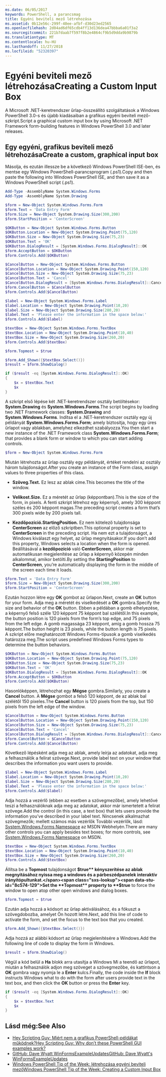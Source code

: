 ```yaml
---
ms.date: 06/05/2017
keywords: PowerShell, a parancsmag
title: Egyéni beviteli mező létrehozása
ms.assetid: 0b12e56c-299f-40ee-afbf-d30d23ed2565
ms.openlocfilehash: 2d04ad6df65cdb4ff13d136dea47bbba6a01f3a2
ms.sourcegitcommit: 221b7daab7f597f8b2e4864cf9b5d9dda9b9879b
ms.translationtype: MT
ms.contentlocale: hu-HU
ms.lasthandoff: 11/27/2018
ms.locfileid: "52320397"
---
```

# <a name="creating-a-custom-input-box"></a><span data-ttu-id="8c574-103">Egyéni beviteli mező létrehozása</span><span class="sxs-lookup"><span data-stu-id="8c574-103">Creating a Custom Input Box</span></span>

<span data-ttu-id="8c574-104">A Microsoft .NET-keretrendszer űrlap-összeállító szolgáltatások a Windows PowerShell 3.0-s és újabb kiadásaiban a grafikus egyéni beviteli mező-szkript.</span><span class="sxs-lookup"><span data-stu-id="8c574-104">Script a graphical custom input box by using Microsoft .NET Framework form-building features in Windows PowerShell 3.0 and later releases.</span></span>

## <a name="create-a-custom-graphical-input-box"></a><span data-ttu-id="8c574-105">Egy egyéni, grafikus beviteli mező létrehozása</span><span class="sxs-lookup"><span data-stu-id="8c574-105">Create a custom, graphical input box</span></span>

<span data-ttu-id="8c574-106">Másolja, és ezután illessze be a következő Windows PowerShell ISE-ben, és mentse egy Windows PowerShell-parancsprogram (.ps1).</span><span class="sxs-lookup"><span data-stu-id="8c574-106">Copy and then paste the following into Windows PowerShell ISE, and then save it as a Windows PowerShell script (.ps1).</span></span>

```powershell
Add-Type -AssemblyName System.Windows.Forms
Add-Type -AssemblyName System.Drawing

$form = New-Object System.Windows.Forms.Form
$form.Text = 'Data Entry Form'
$form.Size = New-Object System.Drawing.Size(300,200)
$form.StartPosition = 'CenterScreen'

$OKButton = New-Object System.Windows.Forms.Button
$OKButton.Location = New-Object System.Drawing.Point(75,120)
$OKButton.Size = New-Object System.Drawing.Size(75,23)
$OKButton.Text = 'OK'
$OKButton.DialogResult = [System.Windows.Forms.DialogResult]::OK
$form.AcceptButton = $OKButton
$form.Controls.Add($OKButton)

$CancelButton = New-Object System.Windows.Forms.Button
$CancelButton.Location = New-Object System.Drawing.Point(150,120)
$CancelButton.Size = New-Object System.Drawing.Size(75,23)
$CancelButton.Text = 'Cancel'
$CancelButton.DialogResult = [System.Windows.Forms.DialogResult]::Cancel
$form.CancelButton = $CancelButton
$form.Controls.Add($CancelButton)

$label = New-Object System.Windows.Forms.Label
$label.Location = New-Object System.Drawing.Point(10,20)
$label.Size = New-Object System.Drawing.Size(280,20)
$label.Text = 'Please enter the information in the space below:'
$form.Controls.Add($label)

$textBox = New-Object System.Windows.Forms.TextBox
$textBox.Location = New-Object System.Drawing.Point(10,40)
$textBox.Size = New-Object System.Drawing.Size(260,20)
$form.Controls.Add($textBox)

$form.Topmost = $true

$form.Add_Shown({$textBox.Select()})
$result = $form.ShowDialog()

if ($result -eq [System.Windows.Forms.DialogResult]::OK)
{
    $x = $textBox.Text
    $x
}
```

<span data-ttu-id="8c574-107">A szkript első lépése két .NET-keretrendszer osztály betöltésekor: **System.Drawing** és **System.Windows.Forms**.</span><span class="sxs-lookup"><span data-stu-id="8c574-107">The script begins by loading two .NET Framework classes: **System.Drawing** and **System.Windows.Forms**.</span></span> <span data-ttu-id="8c574-108">Indítsa el a .NET-keretrendszer osztály egy új példányát **System.Windows.Forms.Form**; amely biztosítja, hogy egy üres űrlapot vagy ablakban, amelyhez elkezdhet szabályozza.</span><span class="sxs-lookup"><span data-stu-id="8c574-108">You then start a new instance of the .NET Framework class **System.Windows.Forms.Form**; that provides a blank form or window to which you can start adding controls.</span></span>

```powershell
$form = New-Object System.Windows.Forms.Form
```

<span data-ttu-id="8c574-109">Miután létrehozta az űrlap osztály egy példányát, értéket rendelni az osztály három tulajdonságot.</span><span class="sxs-lookup"><span data-stu-id="8c574-109">After you create an instance of the Form class, assign values to three properties of this class.</span></span>

- <span data-ttu-id="8c574-110">**Szöveg.**</span><span class="sxs-lookup"><span data-stu-id="8c574-110">**Text.**</span></span> <span data-ttu-id="8c574-111">Ez lesz az ablak címe.</span><span class="sxs-lookup"><span data-stu-id="8c574-111">This becomes the title of the window.</span></span>

- <span data-ttu-id="8c574-112">**Velikost.**</span><span class="sxs-lookup"><span data-stu-id="8c574-112">**Size.**</span></span> <span data-ttu-id="8c574-113">Ez a méretét az űrlap (képpontban).</span><span class="sxs-lookup"><span data-stu-id="8c574-113">This is the size of the form, in pixels.</span></span> <span data-ttu-id="8c574-114">A fenti szkript létrehoz egy képernyő, amely 300 képpont széles és 200 képpont magas.</span><span class="sxs-lookup"><span data-stu-id="8c574-114">The preceding script creates a form that’s 300 pixels wide by 200 pixels tall.</span></span>

- <span data-ttu-id="8c574-115">**Kezdőpozíció.**</span><span class="sxs-lookup"><span data-stu-id="8c574-115">**StartingPosition.**</span></span> <span data-ttu-id="8c574-116">Ez nem kötelező tulajdonsága **CenterScreen** az előző szkriptben.</span><span class="sxs-lookup"><span data-stu-id="8c574-116">This optional property is set to **CenterScreen** in the preceding script.</span></span> <span data-ttu-id="8c574-117">Ha nem ezt a tulajdonságot, a Windows kiválaszt egy helyet, az űrlap megnyitásakor.</span><span class="sxs-lookup"><span data-stu-id="8c574-117">If you don’t add this property, Windows selects a location when the form is opened.</span></span> <span data-ttu-id="8c574-118">Beállításával a **kezdőpozíció** való **CenterScreen**, akkor már automatikusan megjelenítése az űrlap a képernyő közepén minden alkalommal, amikor betölti.</span><span class="sxs-lookup"><span data-stu-id="8c574-118">By setting the **StartingPosition** to **CenterScreen**, you’re automatically displaying the form in the middle of the screen each time it loads.</span></span>

```powershell
$form.Text = 'Data Entry Form'
$form.Size = New-Object System.Drawing.Size(300,200)
$form.StartPosition = 'CenterScreen'
```

<span data-ttu-id="8c574-119">Ezután hozzon létre egy **OK** gombot az űrlapon.</span><span class="sxs-lookup"><span data-stu-id="8c574-119">Next, create an **OK** button for your form.</span></span> <span data-ttu-id="8c574-120">Adja meg a méretét és viselkedését a **OK** gombra.</span><span class="sxs-lookup"><span data-stu-id="8c574-120">Specify the size and behavior of the **OK** button.</span></span> <span data-ttu-id="8c574-121">Ebben a példában a gomb elhelyezése, a képernyő felső széle 120 képpont 75 képpont bal szélétől.</span><span class="sxs-lookup"><span data-stu-id="8c574-121">In this example, the button position is 120 pixels from the form’s top edge, and 75 pixels from the left edge.</span></span> <span data-ttu-id="8c574-122">A gomb magassága 23 képpont, amíg a gomb hossza 75 képpont.</span><span class="sxs-lookup"><span data-stu-id="8c574-122">The button height is 23 pixels, while the button length is 75 pixels.</span></span> <span data-ttu-id="8c574-123">A szkript előre meghatározott Windows Forms-típusok a gomb viselkedés határozza meg.</span><span class="sxs-lookup"><span data-stu-id="8c574-123">The script uses predefined Windows Forms types to determine the button behaviors.</span></span>

```powershell
$OKButton = New-Object System.Windows.Forms.Button
$OKButton.Location = New-Object System.Drawing.Point(75,120)
$OKButton.Size = New-Object System.Drawing.Size(75,23)
$OKButton.Text = 'OK'
$OKButton.DialogResult = [System.Windows.Forms.DialogResult]::OK
$form.AcceptButton = $OKButton
$form.Controls.Add($OKButton)
```

<span data-ttu-id="8c574-124">Hasonlóképpen, létrehozhat egy **Mégse** gombra.</span><span class="sxs-lookup"><span data-stu-id="8c574-124">Similarly, you create a **Cancel** button.</span></span> <span data-ttu-id="8c574-125">A **Mégse** gombot a felső 120 képpont, de az ablak bal szélétől 150 pixeles.</span><span class="sxs-lookup"><span data-stu-id="8c574-125">The **Cancel** button is 120 pixels from the top, but 150 pixels from the left edge of the window.</span></span>

```powershell
$CancelButton = New-Object System.Windows.Forms.Button
$CancelButton.Location = New-Object System.Drawing.Point(150,120)
$CancelButton.Size = New-Object System.Drawing.Size(75,23)
$CancelButton.Text = 'Cancel'
$CancelButton.DialogResult = [System.Windows.Forms.DialogResult]::Cancel
$form.CancelButton = $CancelButton
$form.Controls.Add($CancelButton)
```

<span data-ttu-id="8c574-126">Következő lépésként adja meg az ablak, amely leírja az adatokat, adja meg a felhasználók a felirat szövege.</span><span class="sxs-lookup"><span data-stu-id="8c574-126">Next, provide label text on your window that describes the information you want users to provide.</span></span>

```powershell
$label = New-Object System.Windows.Forms.Label
$label.Location = New-Object System.Drawing.Point(10,20)
$label.Size = New-Object System.Drawing.Size(280,20)
$label.Text = 'Please enter the information in the space below:'
$form.Controls.Add($label)
```

<span data-ttu-id="8c574-127">Adja hozzá a vezérlő (ebben az esetben a szövegmezőbe), amely lehetővé teszi a felhasználóknak adja meg az adatokat, akkor már ismertetett a felirat szövege.</span><span class="sxs-lookup"><span data-stu-id="8c574-127">Add the control (in this case, a text box) that lets users provide the information you’ve described in your label text.</span></span> <span data-ttu-id="8c574-128">Nincsenek alkalmazhat szövegmezők; mellett számos más vezérlők További vezérlők, lásd: [System.Windows.Forms Namespace](https://msdn.microsoft.com/library/k50ex0x9(v=vs.110).aspx) az MSDN Webhelyén.</span><span class="sxs-lookup"><span data-stu-id="8c574-128">There are many other controls you can apply besides text boxes; for more controls, see [System.Windows.Forms Namespace](https://msdn.microsoft.com/library/k50ex0x9(v=vs.110).aspx) on MSDN.</span></span>

```powershell
$textBox = New-Object System.Windows.Forms.TextBox
$textBox.Location = New-Object System.Drawing.Point(10,40)
$textBox.Size = New-Object System.Drawing.Size(260,20)
$form.Controls.Add($textBox)
```

<span data-ttu-id="8c574-129">Állítsa be a **Topmost** tulajdonságot **$true** kényszerítése az ablak megnyitásához nyissa meg a windows és a párbeszédpanelek interaktív irányítópultunkat.</span><span class="sxs-lookup"><span data-stu-id="8c574-129">Set the **Topmost** property to **$true** to force the window to open atop other open windows and dialog boxes.</span></span>

```powershell
$form.Topmost = $true
```

<span data-ttu-id="8c574-130">Ezután adja hozzá a kódsort az űrlap aktiválásához, és a fókuszt a szövegdobozba, amelyet Ön hozott létre.</span><span class="sxs-lookup"><span data-stu-id="8c574-130">Next, add this line of code to activate the form, and set the focus to the text box that you created.</span></span>

```powershell
$form.Add_Shown({$textBox.Select()})
```

<span data-ttu-id="8c574-131">Adja hozzá az alábbi kódsort az űrlap megjelenítésére a Windows.</span><span class="sxs-lookup"><span data-stu-id="8c574-131">Add the following line of code to display the form in Windows.</span></span>

```powershell
$result = $form.ShowDialog()
```

<span data-ttu-id="8c574-132">Végül a kód belül a **Ha** blokk arra utasítja a Windows Mi a teendő az űrlapot, miután a felhasználók adjon meg szöveget a szövegmezőbe, és kattintson a **OK** gombra vagy nyomja le a **Enter** kulcs.</span><span class="sxs-lookup"><span data-stu-id="8c574-132">Finally, the code inside the **If** block instructs Windows what to do with the form after users provide text in the text box, and then click the **OK** button or press the **Enter** key.</span></span>

```powershell
if ($result -eq [System.Windows.Forms.DialogResult]::OK)
{
    $x = $textBox.Text
    $x
}
```

## <a name="see-also"></a><span data-ttu-id="8c574-133">Lásd még:</span><span class="sxs-lookup"><span data-stu-id="8c574-133">See Also</span></span>

- [<span data-ttu-id="8c574-134">Hey Scripting Guy: Miért nem a grafikus PowerShell-példákat működnek?</span><span class="sxs-lookup"><span data-stu-id="8c574-134">Hey Scripting Guy:  Why don’t these PowerShell GUI examples work?</span></span>](https://go.microsoft.com/fwlink/?LinkId=506644)
- [<span data-ttu-id="8c574-135">GitHub: Dave Wyatt WinFormsExampleUpdates</span><span class="sxs-lookup"><span data-stu-id="8c574-135">GitHub: Dave Wyatt's WinFormsExampleUpdates</span></span>](https://github.com/dlwyatt/WinFormsExampleUpdates)
- [<span data-ttu-id="8c574-136">Windows PowerShell Tip of the Week: létrehozása egyéni beviteli mező</span><span class="sxs-lookup"><span data-stu-id="8c574-136">Windows PowerShell Tip of the Week:  Creating a Custom Input Box</span></span>](https://technet.microsoft.com/library/ff730941.aspx)